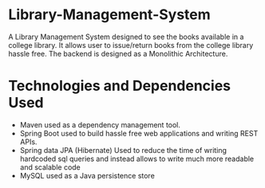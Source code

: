 # Library-Management-System

A Library Management System designed to see the books available in a college library. It allows user to issue/return books from the college library hassle free. The backend is designed as a Monolithic Architecture.

# Technologies and Dependencies Used
* Maven used as a dependency management tool.
* Spring Boot used to build hassle free web applications and writing REST APIs.
* Spring data JPA (Hibernate) Used to reduce the time of writing hardcoded sql queries and instead allows to write much more readable and scalable code
* MySQL used as a Java persistence store


